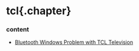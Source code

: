 ﻿
# tcl{.chapter}

### content

- [Bluetooth Windows Problem with TCL Television](bluetooth_windows_problem.md)
